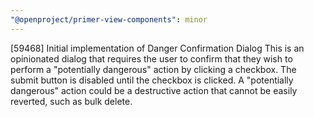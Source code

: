 ```yaml
---
"@openproject/primer-view-components": minor
---
```


[59468] Initial implementation of Danger Confirmation Dialog
This is an opinionated dialog that requires the user to confirm that they wish to perform a "potentially dangerous" action by clicking a checkbox. The submit button is disabled until the checkbox is clicked. A "potentially dangerous" action could be a destructive action that cannot be easily reverted, such as bulk delete.
